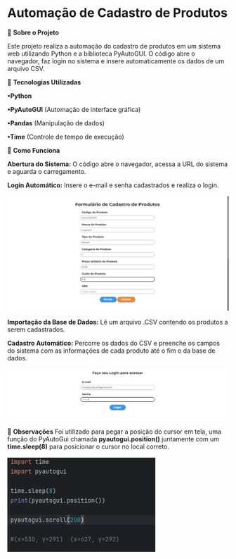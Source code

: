 # Automação de Cadastro de Produtos

📌 **Sobre o Projeto**

Este projeto realiza a automação do cadastro de produtos em um sistema web utilizando Python e a biblioteca PyAutoGUI. O código abre o navegador, faz login no sistema e insere automaticamente os dados de um arquivo CSV.


🚀 **Tecnologias Utilizadas**

**•Python**

**•PyAutoGUI** (Automação de interface gráfica)

**•Pandas** (Manipulação de dados)

**•Time** (Controle de tempo de execução)


🔧 **Como Funciona**

**Abertura do Sistema:** O código abre o navegador, acessa a URL do sistema e aguarda o carregamento.

**Login Automático:** Insere o e-mail e senha cadastrados e realiza o login.
<br><br>
![Login fictício (Não incluso no projeto)](https://github.com/ArthurCSFigueiredo/Automa-o-de-Tarefas-RPA-/blob/main/Automa%C3%A7%C3%A3o%20de%20Tarefas%20(RPA)/imagens/pj_rpa.jpg)


**Importação da Base de Dados:** Lê um arquivo .CSV contendo os produtos a serem cadastrados.

**Cadastro Automático:** Percorre os dados do CSV e preenche os campos do sistema com as informações de cada produto até o fim o da base de dados.
<br><br>
![Tela de cadastramento (Não inclusa)](https://github.com/ArthurCSFigueiredo/Automa-o-de-Tarefas-RPA-/blob/main/Automa%C3%A7%C3%A3o%20de%20Tarefas%20(RPA)/imagens/pj_rpa2.jpg)

📢 **Observações**
Foi utilizado para pegar a posição do cursor em tela, uma função do PyAutoGui chamada **pyautogui.position()** juntamente com um **time.sleep(8)** para posicionar o cursor no local correto.
<br><br>
![Código para pegar posição](https://github.com/ArthurCSFigueiredo/Automa-o-de-Tarefas-RPA-/blob/main/Automa%C3%A7%C3%A3o%20de%20Tarefas%20(RPA)/imagens/pj_rpa3.jpg)
